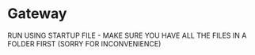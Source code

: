 # Gateway

RUN USING STARTUP FILE - MAKE SURE YOU HAVE ALL THE FILES IN A FOLDER FIRST (SORRY FOR INCONVENIENCE)
